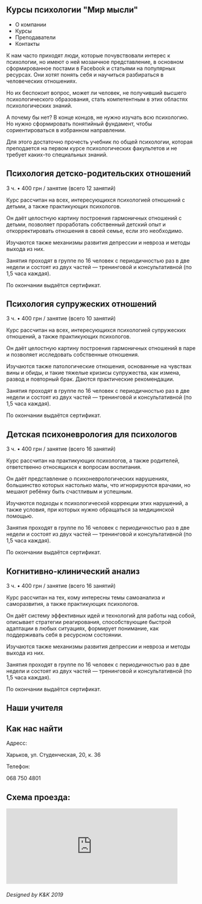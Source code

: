 <!DOCTYPE html>
<html lang="en">
<head>
    <meta charset="UTF-8">
    <meta name="viewport" content="width=device-width, initial-scale=1.0">
    <meta http-equiv="X-UA-Compatible" content="ie=edge">
    <title>Курсы психологии</title>
    <link rel="stylesheet" href="css/reset.css">
    <link rel="stylesheet" href="css/main.css">
    <link href="https://fonts.googleapis.com/css?family=Comfortaa&display=swap" rel="stylesheet">
    <link href="https://unpkg.com/aos@2.3.1/dist/aos.css" rel="stylesheet">
</head>
<body>
    <div class="background">
        <nav id="nav">
            <h1>Курсы психологии "Мир мысли"</h1>
            <!-- <a href="#pdro">Психология детско-родительских отношений</a>
            <a href="#pso">Психология супружеских отношений</a>
            <a href="#dpdp">Детская психоневрология для психологов</a>
            <a href="#kka">Когнитивно-клинический анализ</a> -->
            <ul>
                <li id="n1">О компании</li>
                <li id="n2">Курсы</li>
                <li id="n3">Преподаватели</li>
                <li id="n4">Контакты</li>
            </ul>
            <div id="circle"></div>
        </nav>
        <main>
            <article class="visible" id="nav1">
                <div class="text" data-aos="fade-in">
                    <p>К нам часто приходят люди, которые почувствовали интерес к психологии, но имеют о ней мозаичное представление, в основном сформированное постами в Facebook и статьями на популярных ресурсах. Они хотят понять себя и научиться разбираться в человеческих отношениях.</p>
                    <p>Но их беспокоит вопрос, может ли человек, не получивший высшего психологического образования, стать компетентным в этих областях психологических знаний.</p>
                    <p>А почему бы нет? В конце концов, не нужно изучать всю психологию. Но нужно сформировать понятийный фундамент, чтобы сориентироваться в избранном направлении.</p>
                    <p>Для этого достаточно прочесть учебник по общей психологии, которая преподается на первом курсе психологических факультетов и не требует каких-то специальных знаний.</p>
                </div>
            </article>
            <article class="invisible" id="nav2">
                <div class="text">
                    <h2 id="kurs1" data-aos="fade-in">Психология детско-родительских отношений</h2>
                    <div class="t-vis" id="k1" data-aos="fade-in">
                        <p>3 ч. • 400 грн / занятие (всего 12 занятий)</p>
                        <p>Курс рассчитан на всех, интересующихся психологией отношений с детьми, а также практикующих психологов.</p>
                        <p>Он даёт целостную картину построения гармоничных отношений с детьми, позволяет проработать собственный детский опыт и откорректировать отношения в своей семье, если это необходимо.</p>
                        <p>Изучаются также механизмы развития депрессии и невроза и методы выхода из них.</p>
                        <p>Занятия проходят в группе по 16 человек с периодичностью раз в две недели и состоят из двух частей — тренинговой и консультативной (по 1,5 часа каждая).</p>
                        <p>По окончании выдаётся сертификат.</p>
                    </div>
                </div>
                <div class="text">
                    <h2 id="kurs2" data-aos="fade-in">Психология супружеских отношений</h2>
                    <div class="t-inv" id="k2" data-aos="fade-in">
                        <p>3 ч. • 400 грн / занятие (всего 10 занятий)</p>
                        <p>Курс рассчитан на всех, интересующихся психологией супружеских отношений, а также практикующих психологов.</p>
                        <p>Он даёт целостную картину построения гармоничных отношений в паре
                        и позволяет исследовать собственные отношения.</p>
                        <p>Изучаются также патологические отношения, основанные на чувствах вины и обиды, и такие тяжелые кризисы супружества, как измена, развод и повторный брак. Даются практические рекомендации.</p>
                        <p>Занятия проходят в группе по 16 человек с периодичностью раз в две недели и состоят из двух частей — тренинговой и консультативной (по 1,5 часа каждая).</p>
                        <p>По окончании выдаётся сертификат.</p>
                    </div>
                </div>
                <div class="text">
                    <h2 id="kurs3" data-aos="fade-in">Детская психоневрология для психологов</h2>
                    <div class="t-inv" id="k3" data-aos="fade-in">
                        <p>3 ч. • 400 грн / занятие (всего 16 занятий)</p>
                        <p>Курс рассчитан на практикующих психологов, а также родителей, ответственно относящихся к вопросам воспитания.</p>
                        <p>Он даёт представление о психоневрологических нарушениях, большинство которых настолько малы, что игнорируются врачами, но мешают ребёнку быть счастливым и успешным.</p>
                        <p>Изучаются подходы к психологической коррекции этих нарушений, а также условия, при которых нужно обращаться за медицинской помощью.</p>
                        <p>Занятия проходят в группе по 16 человек с периодичностью раз в две недели и состоят из двух частей — тренинговой и консультативной (по 1,5 часа каждая).</p>
                        <p>По окончании выдаётся сертификат.</p>
                    </div>
                </div>
                <div class="text">
                    <h2 id="kurs4" data-aos="fade-in">Когнитивно-клинический анализ</h2>
                    <div class="t-inv" id="k4" data-aos="fade-in">
                        <p>3 ч. • 400 грн / занятие (всего 16 занятий)</p>
                        <p>Курс рассчитан на тех, кому интересны темы самоанализа и саморазвития, а также практикующих психологов.</p>
                        <p>Он даёт систему эффективных идей и технологий для работы над собой, описывает стратегии реагирования, способствующие быстрой адаптации в любых ситуациях, формирует понимание, как поддерживать себя в ресурсном состоянии.</p>
                        <p>Изучаются также механизмы развития депрессии и невроза и методы выхода из них.</p>
                        <p>Занятия проходят в группе по 16 человек с периодичностью раз в две недели и состоят из двух частей — тренинговой и консультативной (по 1,5 часа каждая).</p>
                        <p>По окончании выдаётся сертификат.</p>
                    </div>
                </div>
            </article>
            <article class="invisible" id="nav3">
                <div class="text">
                    <h2 data-aos="fade-in">Наши учителя</h2>
                </div>
            </article>
            <article class="invisible" id="nav4">
                <div class="text" data-aos="fade-in">
                    <h2>Как нас найти</h2>
                    <p>Адресс:</p>
                    <p>Харьков, ул. Студенческая, 20, к. 36</p>
                    <p>Телефон:</p>
                    <p>068 750 4801</p>
                    <h2>Схема проезда:</h2>
                    <div class="map" data-aos="fade-in">
                        <iframe src="https://www.google.com/maps/embed?pb=!1m18!1m12!1m3!1d2564.2705515159037!2d36.254566115946865!3d50.00628402714964!2m3!1f0!2f0!3f0!3m2!1i1024!2i768!4f13.1!3m3!1m2!1s0x4127a0c5b04a83eb%3A0x5a55d61901f6555a!2z0KHRgtGD0LTQtdC90YfQtdGB0LrQsNGPINGD0LsuLCAyMCwg0KXQsNGA0YzQutC-0LIsINCl0LDRgNGM0LrQvtCy0YHQutCw0Y8g0L7QsdC70LDRgdGC0YwsIDYxMDAw!5e0!3m2!1sru!2sua!4v1574383625230!5m2!1sru!2sua" width="90%" height="200" frameborder="0" style="border:0;" allowfullscreen=""></iframe>
                    </div>
                </div>
            </article>
        </main>
    </div>
    <footer>
        <h6>Designed by K&K 2019</h6>
    </footer>
    <script src="//code.jivosite.com/widget.js" data-jv-id="nd13PEi4kG" async></script>
    <script src="https://unpkg.com/aos@2.3.1/dist/aos.js"></script>
    <script src="js/aos.js"></script>
</body>
<script src="js/main.js"></script>
</html>
